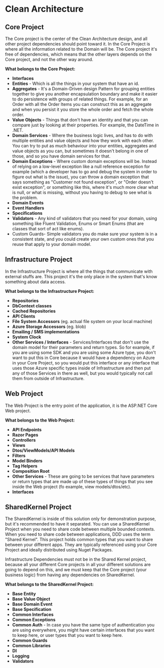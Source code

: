 
# Clean Architecture

## Core Project
The Core project is the center of the Clean Architecture design, and all other project dependencies should point toward it.
In the Core Project is where all the information related to the Domain will be. The Core project it's free of dependencies, which means that the other layers depends on the Core project, and not the other way around.

**What belongs to the Core Project:**
- **Interfaces**
- **Entities** - Which is all the things in your system that have an id.
- **Aggregates** - It's a Domain-Driven design Pattern for grouping entities together to give you another encapsulation boundary and make it easier to do persistence with groups of related things. For example, for an Order with all the Order Items you can construct this as an aggregate and when you persist it you store the whole order and fetch the whole order.
- **Value Objects** - Things that don't have an identity and that you can compare just by looking at their properties. For example, the DateTime in .NET.
- **Domain Services** - Where the business logic lives, and has to do with multiple entities and value objects and how they work with each other. You can try to put as much behaviour into your entities, aggregates and value objects as you can, but sometimes it doesn't belong in one of those, and so you have domain services for that.
- **Domain Exceptions** - Where custom domain exceptions will be. Instead of relying on a low-level exception like a null reference exception for example (which a developer has to go and debug the system in order to figure out what is the issue), you can throw a domain exception that says something as "Customer not found exception", or "Order doesn't exist exception", or something like this, where it's much more clear what is null, or what is missing, without you having to debug to see what is the problem.
- **Domain Events**
- **Event Handlers**
- **Specifications**
- **Validators** - Any kind of validators that you need for your domain, using something like Fluent Validation, Enums or Smart Enums (that are classes that sort of act like enums).
- Custom Guards- Simple validators you do make sure your system is in a consistent state, and you could create your own custom ones that you reuse that apply to your domain model.

## **Infrastructure Project**
In the Infrastructure Project is where all the things that communicate with external stuffs are. This project it's the only place in the system that's know something about data access.
	
**What belongs to the Infrastructure Project:**
- **Repositories**
- **DbContext classes**
- **Cached Repositories**
- **API Clients**
- **File System Accessors** (eg. actual file system on your local machine)
- **Azure Storage Accessors** (eg. blob)
- **Emailing / SMS implementations**
- **System Clock**
- **Other Services / Interfaces** - Services/Interfaces that don't use the domain model for their parameters and return types. So for example, if you are using some SDK and you are using some Azure type, you don't want to put this in Core because it would have a dependency on Azure in your Core Project, so you would put this interface or any interface that uses those Azure specific types inside of Infrastructure and then put any of those Services in there as well, but you would typically not call them from outside of Infrastructure.

## **Web Project**
The Web Project is the entry point of the application, it is the ASP.NET Core Web project.

**What belongs to the Web Project:**
- **API Endpoints**
- **Razor Pages**
- **Controllers**
- **Views**
- **Dtos/ViewModels/API Models**
- **Filters**
- **Model Binders**
- **Tag Helpers**
- **Composition Root**
- **Other Services** - These are going to be services that have parameters or return types that are made up of these types of things that you see inside the Web project (fo example, view models/dtos/etc).
- **Interfaces**
  
  
## **SharedKernel Project**
The SharedKernel is inside of this solution only for demonstration purpose, but it's recommended to have it separated. You can use a SharedKernel Project when you need to share code between multiple bounded contexts.
When you need to share code between applications, DDD uses the term "Shared Kernel". This project holds common types that you want to share between your different apps. They are typically referenced using your Core Project and ideally distributed using Nuget Packages.

Infrastructure Dependencies must not be in the Shared Kernel project, because all your different Core projects in all your different solutions are going to depend on this, and  we must keep that the Core project (your business logic) from having any dependencies on SharedKernel.

**What belongs to the SharedKernel Project:**
- **Base Entity**
- **Base Value Object**
- **Base Domain Event**
- **Base Specification**
- **Common Interfaces**
- **Common Exceptions**
- **Common Auth** - In case you have the same type of authentication you are using everywhere, you might have certain interfaces that you want to keep here, or user types that you want to keep here.
- **Common Guards**
- **Common Libraries**
- **DI**
- **Logging**
- **Validators**

